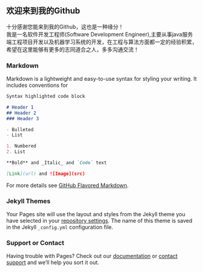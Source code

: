 ## 欢迎来到我的Github

十分感谢您能来到我的Github，这也是一种缘分！<br>
我是一名软件开发工程师(Software Development Engineer),主要从事java服务端工程项目开发以及机器学习系统的开发，在工程与算法方面都一定的经验积累，希望在这里能够有更多的志同道合之人，多多沟通交流！

### Markdown

Markdown is a lightweight and easy-to-use syntax for styling your writing. It includes conventions for

```markdown
Syntax highlighted code block

# Header 1
## Header 2
### Header 3

- Bulleted
- List

1. Numbered
2. List

**Bold** and _Italic_ and `Code` text

[Link](url) and ![Image](src)
```

For more details see [GitHub Flavored Markdown](https://guides.github.com/features/mastering-markdown/).

### Jekyll Themes

Your Pages site will use the layout and styles from the Jekyll theme you have selected in your [repository settings](https://github.com/luckyPT/luckyPT/settings). The name of this theme is saved in the Jekyll `_config.yml` configuration file.

### Support or Contact

Having trouble with Pages? Check out our [documentation](https://help.github.com/categories/github-pages-basics/) or [contact support](https://github.com/contact) and we’ll help you sort it out.
